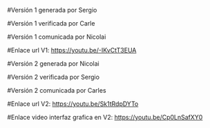 #Versión 1 generada por Sergio 

#Versión 1 verificada por Carle 

#Versión 1 comunicada por Nicolai

#Enlace url V1: https://youtu.be/-IKvCtT3EUA


#Versión 2 generada por Nicolai

#Versión 2 verificada por Sergio

#Versión 2 comunicada por Carles

#Enlace url V2: https://youtu.be/Sk1tRdpDYTo

#Enlace video interfaz grafica en V2: https://youtu.be/Cp0LnSafXY0
